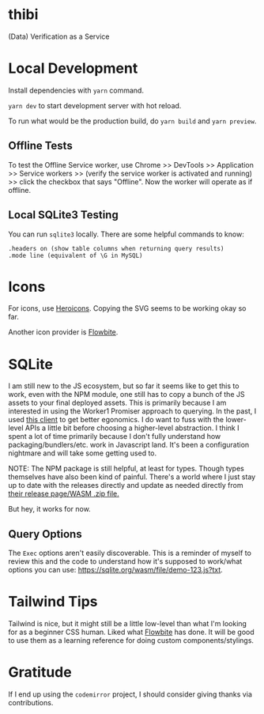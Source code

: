 # thibi

(Data) Verification as a Service

# Local Development

Install dependencies with `yarn` command.

`yarn dev` to start development server with hot reload.

To run what would be the production build, do `yarn build` and `yarn preview`.

## Offline Tests

To test the Offline Service worker, use Chrome >> DevTools >> Application >> Service workers >> (verify the service worker is activated and running) >> click the checkbox that says "Offline". Now the worker will operate as if offline.

## Local SQLite3 Testing

You can run `sqlite3` locally. There are some helpful commands to know:

```
.headers on (show table columns when returning query results)
.mode line (equivalent of \G in MySQL)
```

# Icons

For icons, use [Heroicons](https://heroicons.com/). Copying the SVG seems to be working okay so far.

Another icon provider is [Flowbite](https://flowbite.com/icons/).

# SQLite

I am still new to the JS ecosystem, but so far it seems like to get this to work, even with the NPM module, one still has to copy a bunch of the JS assets to your final deployed assets. This is primarily because I am interested in using the Worker1 Promiser approach to querying. In the past, I used [this client](https://github.com/magieno/sqlite-client-demo/tree/master) to get better egonomics. I do want to fuss with the lower-level APIs a little bit before choosing a higher-level abstraction. I think I spent a lot of time primarily because I don't fully understand how packaging/bundlers/etc. work in Javascript land. It's been a configuration nightmare and will take some getting used to.

NOTE: The NPM package is still helpful, at least for types. Though types themselves have also been kind of painful. There's a world where I just stay up to date with the releases directly and update as needed directly from [their release page/WASM .zip file.](https://sqlite.org/download.html)

But hey, it works for now.

## Query Options

The `Exec` options aren't easily discoverable. This is a reminder of myself to review this and the code to understand how it's supposed to work/what options you can use: https://sqlite.org/wasm/file/demo-123.js?txt.

# Tailwind Tips

Tailwind is nice, but it might still be a little low-level than what I'm looking for as a beginner CSS human. Liked what [Flowbite](https://flowbite.com/docs/components/forms/#file-upload) has done. It will be good to use them as a learning reference for doing custom components/stylings.

# Gratitude

If I end up using the `codemirror` project, I should consider giving thanks via contributions.
